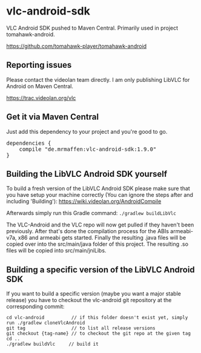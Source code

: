 vlc-android-sdk
===============

VLC Android SDK pushed to Maven Central. Primarily used in project tomahawk-android.

https://github.com/tomahawk-player/tomahawk-android
                              
Reporting issues
------------------------
Please contact the videolan team directly. I am only publishing LibVLC for Android on Maven Central.

https://trac.videolan.org/vlc

Get it via Maven Central
------------------------
Just add this dependency to your project and you're good to go.

<pre>dependencies {
    compile "de.mrmaffen:vlc-android-sdk:1.9.0"
}</pre>

Building the LibVLC Android SDK yourself
----------------------------------------

To build a fresh version of the LibVLC Android SDK please make sure that you have setup your machine correctly
(You can ignore the steps after and including 'Building'): https://wiki.videolan.org/AndroidCompile

Afterwards simply run this Gradle command:
```./gradlew buildLibVlc```
  
The VLC-Android and the VLC repo will now get pulled if they haven't been previously.
After that's done the compilation process for the ABIs armeabi-v7a, x86 and armeabi gets started.
Finally the resulting .java files will be copied over into the src/main/java folder of this project.
The resulting .so files will be copied into src/main/jniLibs.

Building a specific version of the LibVLC Android SDK       
-----------------------------------------------------

If you want to build a specific version (maybe you want a major stable release) you have to 
checkout the vlc-android git repository at the corresponding commit:
```
cd vlc-android          // if this folder doesn't exist yet, simply run ./gradlew cloneVlcAndroid
git tag                 // to list all release versions
git checkout {tag-name} // to checkout the git repo at the given tag
cd ..
./gradlew buildVlc     // build it        
```